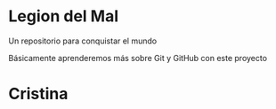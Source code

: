 # Legion del Mal
Un repositorio para conquistar el mundo

Básicamente aprenderemos más sobre Git y GitHub con este proyecto

# Cristina